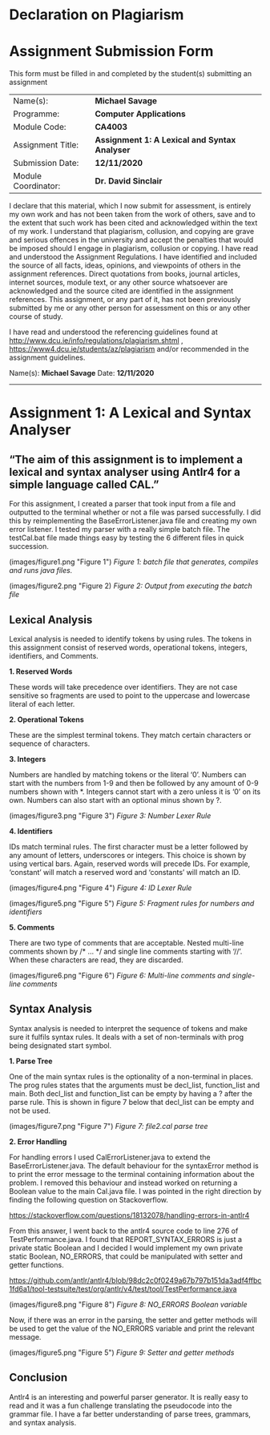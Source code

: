 # Declaration on Plagiarism

# Assignment Submission Form

This form must be filled in and completed by the student(s) submitting an assignment

|                       |                                                   |
|-----------------------|---------------------------------------------------|
|Name(s):               | **Michael Savage**                                |
|Programme:             | **Computer Applications**                         |
|Module Code:           | **CA4003**                                        |
|Assignment Title:      | **Assignment 1: A Lexical and Syntax Analyser**   |
|Submission Date:       | **12/11/2020**                                    |
|Module Coordinator:    | **Dr. David Sinclair**                            |


I declare that this material, which I now submit for assessment, is entirely my own work and has not been taken from the work of others, save and to the extent that such work has been cited and acknowledged within the text of my work. I understand that plagiarism, collusion, and copying are grave and serious offences in the university and accept the penalties that would be imposed should I engage in plagiarism, collusion or copying. I have read and understood the Assignment Regulations. I have identified and included the source of all facts, ideas, opinions, and viewpoints of others in the assignment references. Direct quotations from books, journal articles, internet sources, module text, or any other source whatsoever are acknowledged and the source cited are identified in the assignment references. This assignment, or any part of it, has not been previously submitted by me or any other person for assessment on this or any other course of study. 


I have read and understood the referencing guidelines found at http://www.dcu.ie/info/regulations/plagiarism.shtml , https://www4.dcu.ie/students/az/plagiarism and/or recommended in the assignment guidelines. 



Name(s):  **Michael Savage**
Date: **12/11/2020**

---

# Assignment 1: A Lexical and Syntax Analyser

## “The aim of this assignment is to implement a lexical and syntax analyser using Antlr4 for a simple language called CAL.”

For this assignment, I created a parser that took input from a file and outputted to the terminal whether or not a file was parsed successfully. I did this by reimplementing the BaseErrorListener.java file and creating my own error listener. I tested my parser with a really simple batch file. The testCal.bat file made things easy by testing the 6 different files in quick succession. 

(images/figure1.png "Figure 1")
*Figure 1: batch file that generates, compiles and runs java files.*

(images/figure2.png "Figure 2)
*Figure 2: Output from executing the batch file*

## Lexical Analysis
Lexical analysis is needed to identify tokens by using rules. The tokens in this assignment consist of reserved words, operational tokens, integers, identifiers, and Comments.

**1.	Reserved Words**

These words will take precedence over identifiers. They are not case sensitive so fragments are used to point to the uppercase and lowercase literal of each letter. 

**2.	Operational Tokens**

These are the simplest terminal tokens. They match certain characters or sequence of characters.

**3.	Integers**

Numbers are handled by matching tokens or the literal ‘0’.  Numbers can start with the numbers from 1-9 and then be followed by any amount of  0-9 numbers shown with *. Integers cannot start with a zero unless it is ‘0’ on its own. Numbers can also start with an optional minus shown by ?.

(images/figure3.png "Figure 3")
*Figure 3: Number Lexer Rule*

**4.	Identifiers**

IDs match terminal rules. The first character must be a letter followed by any amount of letters, underscores or integers. This choice is shown by using vertical bars. Again, reserved words will precede IDs. For example, ‘constant’ will match a reserved word and ‘constants’ will match an ID.
 
(images/figure4.png "Figure 4")
*Figure 4: ID Lexer Rule*

(images/figure5.png "Figure 5")
*Figure 5: Fragment rules for numbers and identifiers*

**5.	Comments**

There are two type of comments that are acceptable. Nested multi-line comments shown by /* … */ and single line comments starting with ‘//’. When these characters are read, they are discarded.

(images/figure6.png "Figure 6")
*Figure 6: Multi-line comments and single-line comments*

## Syntax Analysis

Syntax analysis is needed to interpret the sequence of tokens and make sure it fulfils syntax rules. It deals with a set of non-terminals with prog being designated start symbol.

**1.	Parse Tree**

One of the main syntax rules is the optionality of a non-terminal in places. The prog rules states that the arguments must be decl_list, function_list and main. Both decl_list and function_list can be empty by having a ? after the parse rule. This is shown in figure 7 below that decl_list can be empty and not be used.

(images/figure7.png "Figure 7")
*Figure 7: file2.cal parse tree*

**2.	Error Handling**

For handling errors I used CalErrorListener.java to extend the BaseErrorListener.java. The default behaviour for the syntaxError method is to print the error message to the terminal containing information about the problem. I removed this behaviour and instead worked on returning a Boolean value to the main Cal.java file.
I was pointed in the right direction by finding the following question on Stackoverflow.

https://stackoverflow.com/questions/18132078/handling-errors-in-antlr4 

From this answer, I went back to the antlr4 source code to line 276 of TestPerformance.java. I found that REPORT_SYNTAX_ERRORS is just a private static Boolean and I decided I would implement my own private static Boolean, NO_ERRORS, that could be manipulated with setter and getter functions.

https://github.com/antlr/antlr4/blob/98dc2c0f0249a67b797b151da3adf4ffbc1fd6a1/tool-testsuite/test/org/antlr/v4/test/tool/TestPerformance.java 
 
(images/figure8.png "Figure 8")
*Figure 8: NO_ERRORS Boolean variable*

Now, if there was an error in the parsing, the setter and getter methods will be used to get the value of the NO_ERRORS variable and print the relevant message. 
 
(images/figure5.png "Figure 5")
*Figure 9: Setter and getter methods*

## Conclusion

Antlr4 is an interesting and powerful parser generator. It is really easy to read and it was a fun challenge translating the pseudocode into the grammar file. I have a far better understanding of parse trees, grammars, and syntax analysis.
